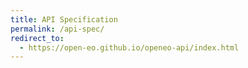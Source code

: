 ```yaml
---
title: API Specification
permalink: /api-spec/
redirect_to:
  - https://open-eo.github.io/openeo-api/index.html
---
```


